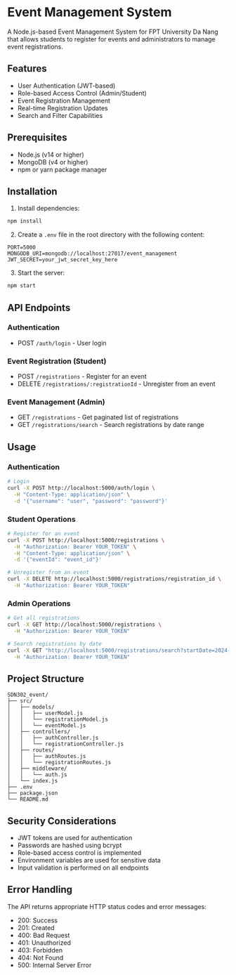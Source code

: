 # Event Management System

A Node.js-based Event Management System for FPT University Da Nang that allows students to register for events and administrators to manage event registrations.

## Features

- User Authentication (JWT-based)
- Role-based Access Control (Admin/Student)
- Event Registration Management
- Real-time Registration Updates
- Search and Filter Capabilities

## Prerequisites

- Node.js (v14 or higher)
- MongoDB (v4 or higher)
- npm or yarn package manager

## Installation

1. Install dependencies:
```bash
npm install
```

2. Create a `.env` file in the root directory with the following content:
```
PORT=5000
MONGODB_URI=mongodb://localhost:27017/event_management
JWT_SECRET=your_jwt_secret_key_here
```

3. Start the server:
```bash
npm start
```

## API Endpoints

### Authentication
- POST `/auth/login` - User login

### Event Registration (Student)
- POST `/registrations` - Register for an event
- DELETE `/registrations/:registrationId` - Unregister from an event

### Event Management (Admin)
- GET `/registrations` - Get paginated list of registrations
- GET `/registrations/search` - Search registrations by date range

## Usage

### Authentication
```bash
# Login
curl -X POST http://localhost:5000/auth/login \
  -H "Content-Type: application/json" \
  -d '{"username": "user", "password": "password"}'
```

### Student Operations
```bash
# Register for an event
curl -X POST http://localhost:5000/registrations \
  -H "Authorization: Bearer YOUR_TOKEN" \
  -H "Content-Type: application/json" \
  -d '{"eventId": "event_id"}'

# Unregister from an event
curl -X DELETE http://localhost:5000/registrations/registration_id \
  -H "Authorization: Bearer YOUR_TOKEN"
```

### Admin Operations
```bash
# Get all registrations
curl -X GET http://localhost:5000/registrations \
  -H "Authorization: Bearer YOUR_TOKEN"

# Search registrations by date
curl -X GET "http://localhost:5000/registrations/search?startDate=2024-03-01&endDate=2024-03-31" \
  -H "Authorization: Bearer YOUR_TOKEN"
```

## Project Structure

```
SDN302_event/
├── src/
│   ├── models/
│   │   ├── userModel.js
│   │   └── registrationModel.js
│   │   └── eventModel.js
│   ├── controllers/
│   │   ├── authController.js
│   │   └── registrationController.js
│   ├── routes/
│   │   ├── authRoutes.js
│   │   └── registrationRoutes.js
│   ├── middleware/
│   │   └── auth.js
│   └── index.js
├── .env
├── package.json
└── README.md
```

## Security Considerations

- JWT tokens are used for authentication
- Passwords are hashed using bcrypt
- Role-based access control is implemented
- Environment variables are used for sensitive data
- Input validation is performed on all endpoints

## Error Handling

The API returns appropriate HTTP status codes and error messages:

- 200: Success
- 201: Created
- 400: Bad Request
- 401: Unauthorized
- 403: Forbidden
- 404: Not Found
- 500: Internal Server Error 